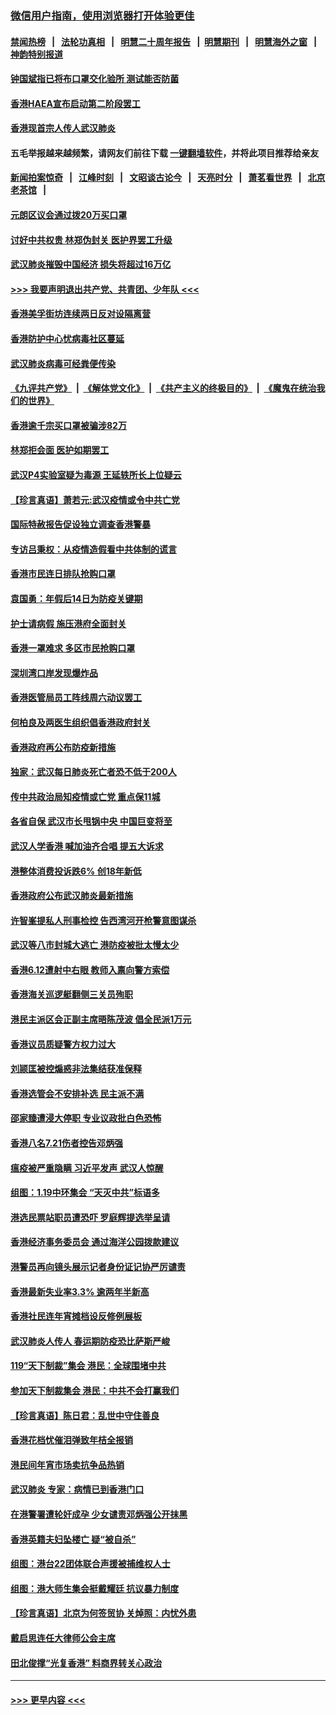 ### [微信用户指南，使用浏览器打开体验更佳](https://github.com/gfw-breaker/banned-news1/blob/master/indexes/wechat-guide.md?t=0)
#### [禁闻热榜](热点新闻.md?t=0)  &nbsp;&nbsp;|&nbsp;&nbsp; [法轮功真相](https://github.com/gfw-breaker/truth/blob/master/README.md?t=0) &nbsp;&nbsp;|&nbsp;&nbsp; [明慧二十周年报告](https://github.com/gfw-breaker/mh-reports/blob/master/README.md?t=0) &nbsp;&nbsp;|&nbsp;&nbsp;[明慧期刊](https://github.com/gfw-breaker/mh-qikan) &nbsp;&nbsp;|&nbsp;&nbsp; [明慧海外之窗](https://github.com/gfw-breaker/mh-news/blob/master/README.md?t=0) &nbsp;&nbsp;|&nbsp;&nbsp; [神韵特别报道](https://github.com/gfw-breaker/mh-news/blob/master/shenyun.md?t=0)
#### [钟国斌指已将布口罩交化验所 测试能否防菌](../pages/nsc415/n11842783.md?t=02041333) 
#### [香港HAEA宣布启动第二阶段罢工](../pages/nsc415/n11842723.md?t=02041333) 
#### [香港现首宗人传人武汉肺炎](../pages/nsc415/n11842766.md?t=02041333) 
#### 五毛举报越来越频繁，请网友们前往下载 [一键翻墙软件](https://github.com/gfw-breaker/ssr-accounts)，并将此项目推荐给亲友
#### [新闻拍案惊奇](https://github.com/gfw-breaker/banned-news1/blob/master/pages/link4.md) &nbsp;&nbsp;|&nbsp;&nbsp; [江峰时刻](https://github.com/gfw-breaker/banned-news1/blob/master/pages/link4.md) &nbsp;&nbsp;|&nbsp;&nbsp; [文昭谈古论今](https://github.com/gfw-breaker/banned-news1/blob/master/pages/link4.md) &nbsp;&nbsp;|&nbsp;&nbsp; [天亮时分](https://github.com/gfw-breaker/banned-news1/blob/master/pages/link4.md) &nbsp;&nbsp;|&nbsp;&nbsp; [萧茗看世界](https://github.com/gfw-breaker/banned-news1/blob/master/pages/link4.md) &nbsp;&nbsp;|&nbsp;&nbsp; [北京老茶馆](https://github.com/gfw-breaker/banned-news1/blob/master/pages/link4.md) &nbsp;&nbsp;|&nbsp;&nbsp; 
#### [元朗区议会通过拨20万买口罩](../pages/nsc415/n11842754.md?t=02041333) 
#### [讨好中共权贵 林郑伪封关 医护界罢工升级](../pages/nsc415/n11842359.md?t=02041333) 
#### [武汉肺炎摧毁中国经济 损失将超过16万亿](../pages/nsc415/n11839723.md?t=02041333) 
#### [>>> 我要声明退出共产党、共青团、少年队 <<<](https://github.com/begood0513/goodnews/blob/master/quit/letter.md) 
#### [香港美孚街坊连续两日反对设隔离营](../pages/nsc415/n11839962.md?t=02041333) 
#### [香港防护中心忧病毒社区蔓延](../pages/nsc415/n11839933.md?t=02041333) 
#### [武汉肺炎病毒可经粪便传染](../pages/nsc415/n11839939.md?t=02041333) 
#### [《九评共产党》](https://github.com/begood0513/9ping.md/blob/master/README.md) &nbsp;|&nbsp; [《解体党文化》](../../../../jtdwh.md/blob/master/README.md)  &nbsp;|&nbsp; [《共产主义的终极目的》](../../../../gczydzjmd.md/blob/master/README.md) &nbsp;|&nbsp; [《魔鬼在统治我们的世界》](../../../../mgztzwmdsj.md/blob/master/README.md) 
#### [香港逾千宗买口罩被骗涉82万](../pages/nsc415/n11839914.md?t=02041333) 
#### [林郑拒会面 医护如期罢工](../pages/nsc415/n11839892.md?t=02041333) 
#### [武汉P4实验室疑为毒源 王延轶所长上位疑云](../pages/nsc415/n11835543.md?t=02041333) 
#### [【珍言真语】萧若元:武汉疫情或令中共亡党](../pages/nsc415/n11829394.md?t=02041333) 
#### [国际特赦报告促设独立调查香港警暴](../pages/nsc415/n11833845.md?t=02041333) 
#### [专访吕秉权：从疫情造假看中共体制的谎言](../pages/nsc415/n11833813.md?t=02041333) 
#### [香港市民连日排队抢购口罩](../pages/nsc415/n11833794.md?t=02041333) 
#### [袁国勇：年假后14日为防疫关键期](../pages/nsc415/n11831088.md?t=02041333) 
#### [护士请病假 施压港府全面封关](../pages/nsc415/n11831030.md?t=02041333) 
#### [香港一罩难求 多区市民抢购口罩](../pages/nsc415/n11831002.md?t=02041333) 
#### [深圳湾口岸发现爆炸品](../pages/nsc415/n11828802.md?t=02041333) 
#### [香港医管局员工阵线周六动议罢工](../pages/nsc415/n11828762.md?t=02041333) 
#### [何柏良及两医生组织倡香港政府封关](../pages/nsc415/n11828749.md?t=02041333) 
#### [香港政府再公布防疫新措施](../pages/nsc415/n11828716.md?t=02041333) 
#### [独家：武汉每日肺炎死亡者恐不低于200人](../pages/nsc415/n11828240.md?t=02041333) 
#### [传中共政治局知疫情或亡党 重点保11城](../pages/nsc415/n11828145.md?t=02041333) 
#### [各省自保 武汉市长甩锅中央 中国巨变将至](../pages/nsc415/n11828021.md?t=02041333) 
#### [武汉人学香港 喊加油齐合唱 提五大诉求](../pages/nsc415/n11827046.md?t=02041333) 
#### [港整体消费投诉跌6% 创18年新低](../pages/nsc415/n11817280.md?t=02041333) 
#### [香港政府公布武汉肺炎最新措施](../pages/nsc415/n11817152.md?t=02041333) 
#### [许智峯提私人刑事检控 告西湾河开枪警意图谋杀](../pages/nsc415/n11817132.md?t=02041333) 
#### [武汉等八市封城大逃亡 港防疫被批太慢太少](../pages/nsc415/n11817058.md?t=02041333) 
#### [香港6.12遭射中右眼 教师入禀向警方索偿](../pages/nsc415/n11814678.md?t=02041333) 
#### [香港海关巡逻艇翻侧三关员殉职](../pages/nsc415/n11814604.md?t=02041333) 
#### [港民主派区会正副主席晤陈茂波 倡全民派1万元](../pages/nsc415/n11814582.md?t=02041333) 
#### [香港议员质疑警方权力过大](../pages/nsc415/n11814560.md?t=02041333) 
#### [刘颕匡被控煽惑非法集结获准保释](../pages/nsc415/n11811727.md?t=02041333) 
#### [香港选管会不安排补选 民主派不满](../pages/nsc415/n11811691.md?t=02041333) 
#### [邵家臻遭浸大停职 专业议政批白色恐怖](../pages/nsc415/n11811670.md?t=02041333) 
#### [香港八名7.21伤者控告邓炳强](../pages/nsc415/n11811623.md?t=02041333) 
#### [瘟疫被严重隐瞒 习近平发声 武汉人惊醒](../pages/nsc415/n11811186.md?t=02041333) 
#### [组图：1.19中环集会 “天灭中共”标语多](../pages/nsc415/n11809514.md?t=02041333) 
#### [港选民票站职员遭恐吓 罗庭辉提选举呈请](../pages/nsc415/n11808914.md?t=02041333) 
#### [香港经济事务委员会 通过海洋公园拨款建议](../pages/nsc415/n11808906.md?t=02041333) 
#### [港警员再向镜头展示记者身份证记协严厉谴责](../pages/nsc415/n11808888.md?t=02041333) 
#### [香港最新失业率3.3% 逾两年半新高](../pages/nsc415/n11808887.md?t=02041333) 
#### [香港社民连年宵摊档设反修例展板](../pages/nsc415/n11808857.md?t=02041333) 
#### [武汉肺炎人传人 春运期防疫恐比萨斯严峻](../pages/nsc415/n11808739.md?t=02041333) 
#### [119“天下制裁”集会 港民：全球围堵中共](../pages/nsc415/n11806318.md?t=02041333) 
#### [参加天下制裁集会 港民：中共不会打赢我们](../pages/nsc415/n11806596.md?t=02041333) 
#### [【珍言真语】陈日君：乱世中守住善良](../pages/nsc415/n11806247.md?t=02041333) 
#### [香港花档忧催泪弹致年桔全报销](../pages/nsc415/n11806130.md?t=02041333) 
#### [港民间年宵市场卖抗争品热销](../pages/nsc415/n11806073.md?t=02041333) 
#### [武汉肺炎 专家：病情已到香港门口](../pages/nsc415/n11806020.md?t=02041333) 
#### [在港警署遭轮奸成孕 少女谴责邓炳强公开抹黑](../pages/nsc415/n11805981.md?t=02041333) 
#### [香港英籍夫妇坠楼亡 疑“被自杀”](../pages/nsc415/n11805937.md?t=02041333) 
#### [组图：港台22团体联合声援被捕维权人士](../pages/nsc415/n11801834.md?t=02041333) 
#### [组图：港大师生集会挺戴耀廷 抗议暴力制度](../pages/nsc415/n11799298.md?t=02041333) 
#### [【珍言真语】北京为何签贸协 关焯照：内忧外患](../pages/nsc415/n11799790.md?t=02041333) 
#### [戴启思连任大律师公会主席](../pages/nsc415/n11799306.md?t=02041333) 
#### [田北俊撑“光复香港” 料商界转关心政治](../pages/nsc415/n11799287.md?t=02041333) 

----
#### [ >>> 更早内容 <<< ](../indexes/nsc415-earlier.md)
